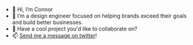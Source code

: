 - 👋 Hi, I’m Connor
- 👀 I’m a design engineer focused on helping brands exceed their goals and build better businesses.
- 💞️ Have a cool project you'd like to collaborate on?
- 📫 [Send me a message on twitter](http://www.twitter.com/@connorhvnsen)!
